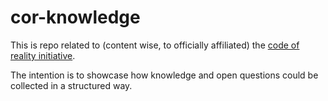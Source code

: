 # cor-knowledge
This is repo related to (content wise, to officially affiliated) the [code of reality initiative](https://www.codeofreality.com/).

The intention is to showcase how knowledge and open questions could be collected in a structured way.
